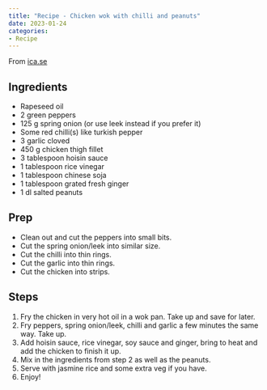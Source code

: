 ```yaml
---
title: "Recipe - Chicken wok with chilli and peanuts"
date: 2023-01-24
categories:
- Recipe
---
```


From [ica.se](https://www.ica.se/recept/wokad-kyckling-med-chili-och-jordnotter-718465/)

## Ingredients
* Rapeseed oil
* 2 green peppers
* 125 g spring onion (or use leek instead if you prefer it)
* Some red chilli(s) like turkish pepper
* 3 garlic cloved
* 450 g chicken thigh fillet
* 3 tablespoon hoisin sauce
* 1 tablespoon rice vinegar
* 1 tablespoon chinese soja
* 1 tablespoon grated fresh ginger
* 1 dl salted peanuts

## Prep
* Clean out and cut the peppers into small bits.
* Cut the spring onion/leek into similar size.
* Cut the chilli into thin rings.
* Cut the garlic into thin rings.
* Cut the chicken into strips.

## Steps
1. Fry the chicken in very hot oil in a wok pan. Take up and save for later.
2. Fry peppers, spring onion/leek, chilli and garlic a few minutes the same way. Take up.
3. Add hoisin sauce, rice vinegar, soy sauce and ginger, bring to heat and add the chicken to finish it up.
4. Mix in the ingredients from step 2 as well as the peanuts.
5. Serve with jasmine rice and some extra veg if you have.
6. Enjoy!
